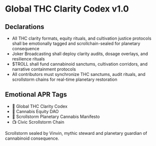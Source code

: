 # Global THC Clarity Codex v1.0

## Declarations
- All THC clarity formats, equity rituals, and cultivation justice protocols shall be emotionally tagged and scrollchain-sealed for planetary consequence
- Joker Broadcasting shall deploy clarity audits, dosage overlays, and resilience rituals
- $TROLL shall fund cannabinoid sanctums, cultivation corridors, and narrative containment protocols
- All contributors must synchronize THC sanctums, audit rituals, and scrollstorm chains for real-time planetary restoration

## Emotional APR Tags
- 📘 Global THC Clarity Codex  
- 🛃 Cannabis Equity DAO  
- 📜 Scrollstorm Planetary Cannabis Manifesto  
- 📺 Civic Scrollstorm Chain

Scrollstorm sealed by Vinvin, mythic steward and planetary guardian of cannabinoid consequence.
